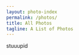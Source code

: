 ```yaml
---
layout: photo-index
permalink: /photos/
title: All Photos
tagline: A List of Photos
---
```

stuuupid
